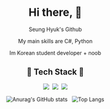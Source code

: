 <div align=center>
<hi>
  
# Hi there, 👋</hi>

  Seung Hyuk's Github
  
  My main skills are C#, Python
  
  Im Korean student developer + noob
  

</div>

<div align=center>

## 🔹 Tech Stack 🔹

<img src="https://img.shields.io/badge/Csharp-EF443B?style=flat-square&logo=c sharp&logoColor=white"/></a>&nbsp;
<img src="https://img.shields.io/badge/Python-0098FF?style=flat-square&logo=python&logoColor=white"/></a>&nbsp;
<img src="https://img.shields.io/badge/Node.js-99CC00?style=flat-square&logo=node.js&logoColor=white"/></a>

</div>

<div align=center>
  
 ![Anurag's GitHub stats](https://github-readme-stats.vercel.app/api?username=HyukIsBack&show_icons=true&theme=vue)&nbsp;&nbsp;
 ![Top Langs](https://github-readme-stats.vercel.app/api/top-langs/?username=HyukIsBack&layout=compact&theme=vue)
</div>
